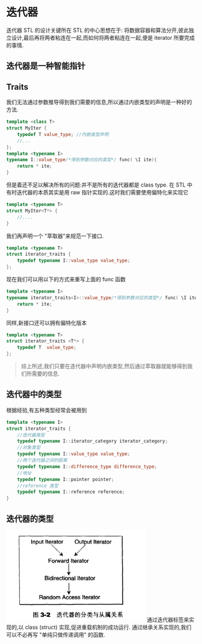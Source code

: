 # 迭代器
迭代器 STL 的设计关键所在
STL 的中心思想在于: 将数据容器和算法分开,彼此独立设计,最后再将两者粘连在一起,而如何将两者粘连在一起,便是 iterator 所要完成的事情.

## 迭代器是一种智能指针

## Traits 
我们无法通过参数推导得到我们需要的信息,所以通过内嵌类型的声明是一种好的方法.
```c++
template <class T>
struct MyIter {
    typedef T value_type; //内嵌类型声明
    //...
};
template <typename I>
typename I::value_type/*得到参数对应的类型*/ func( \I ite){
    return * ite;
}
```
但是着还不足以解决所有的问题:并不是所有的迭代器都是 class type. 在 STL 中有时迭代器的本质其实是用 raw 指针实现的.这时我们需要使用偏特化来实现它
```c++
template <typename T>
struct MyIter<T*> {
    //....
}
```
我们再声明一个 "萃取器"来规范一下接口.
```c++
template <typename T>
struct iterator_traits {
    typedef typename I::value_type value_type;
};
```
现在我们可以用以下的方式来重写上面的 func 函数
```c++
template <typename I>
typename iterator_traits<I>::value_type/*得到参数对应的类型*/ func( \I ite){
    return * ite;
}
```
同样,新接口还可以拥有偏特化版本
```c++
template <typename T>
struct iterator_traits <T*> {
    typedef T  value_type;
};
```
> 综上所述,我们只要在迭代器中声明内嵌类型,然后通过萃取器就能够得到我们所需要的信息.

## 迭代器中的类型
根据经验,有五种类型经常会被用到
```c++
template <typename I>
struct iterator_traits {
    //迭代器类型
    typedef typename I::iterator_category iterator_category;
    //对象类型 
    typedef typename I::value_type value_type;
    //两个迭代器之间的距离
    typedef typename I::difference_type difference_type;
    //地址
    typedef typename I::pointer pointer;
    //reference 类型
    typedef typename I::reference reference;
}
```

## 迭代器的类型
![iterator_hypotaxis.png](/image/iterator_hypotaxis.png)
通过迭代器标签来实现的,以 class (struct) 实现,促进重载机制的成功运行. 通过继承关系实现的,我们可以不必再写 "单纯只做传递调用" 的函数.
